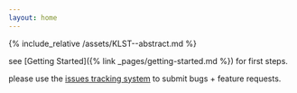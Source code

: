 ```yaml
---
layout: home
---
```


{% include_relative /assets/KLST--abstract.md %}

see [Getting Started]({% link _pages/getting-started.md %}) for first steps.

please use the [issues tracking system](https://github.com/dennisppaul/klangstrom-arduino/issues) to submit bugs + feature requests.
